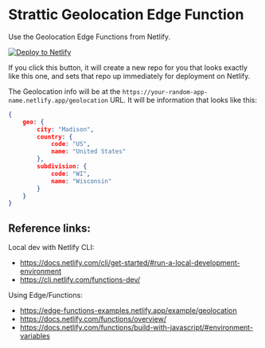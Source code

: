 # Strattic Geolocation Edge Function
Use the Geolocation Edge Functions from Netlify.

[![Deploy to Netlify](https://www.netlify.com/img/deploy/button.svg)](https://app.netlify.com/start/deploy?repository=https://github.com/StratticWeb/strattic-geolocation-edge-netlify&utm_source=github&utm_medium=stratticgeoloedgefunc-cs)

If you click this button, it will create a new repo for you that looks exactly like this one, and sets that repo up immediately for deployment on Netlify.

The Geolocation info will be at the `https://your-random-app-name.netlify.app/geolocation` URL. It will be information that looks like this:

~~~json
{
    geo: {
        city: "Madison",
        country: {
            code: "US",
            name: "United States"
        },
        subdivision: {
            code: "WI",
            name: "Wisconsin"
        }
    }
}
~~~

## Reference links:
Local dev with Netlify CLI:
- https://docs.netlify.com/cli/get-started/#run-a-local-development-environment
- https://cli.netlify.com/functions-dev/

Using Edge/Functions:
- https://edge-functions-examples.netlify.app/example/geolocation
- https://docs.netlify.com/functions/overview/
- https://docs.netlify.com/functions/build-with-javascript/#environment-variables